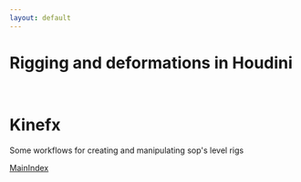 ```yaml
---
layout: default
---
```


# Rigging and deformations in Houdini
<br>

# Kinefx

Some workflows for creating and manipulating sop's level rigs

[MainIndex](../../../index.md)